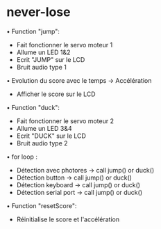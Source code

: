 # never-lose

• Function "jump":
- Fait fonctionner le servo moteur 1
- Allume un LED 1&2
- Ecrit "JUMP" sur le LCD
- Bruit audio type 1

• Evolution du score avec le temps -> Accélération
- Afficher le score sur le LCD 


• Function "duck":
- Fait fonctionner le servo moteur 2
- Allume un LED 3&4
- Ecrit "DUCK" sur le LCD
- Bruit audio type 2

• for loop :
- Détection avec photores -> call jump() or duck()
- Détection button -> call jump() or duck()
- Détection keyboard -> call jump() or duck()
- Détection serial port -> call jump() or duck()

• Function "resetScore":
- Réinitialise le score et l'accélération

